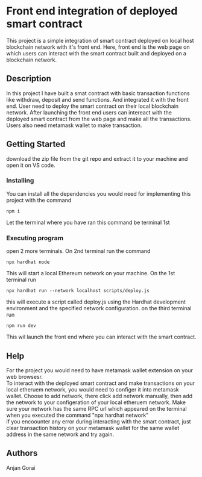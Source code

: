 # Front end integration of deployed smart contract

This project is a simple integration of smart contract deployed on local host blockchain network with it's front end. 
Here, front end is the web page on which users can interact with the smart contract built and deployed on a blockchain network.

## Description

In this project I have built a smat contract with basic transaction functions like withdraw, deposit and send functions. 
And integrated it with the front end. User need to deploy the smart contract on their local blockchain network. 
After launching the front end users can intereact with the deployed smart contract from the web page and make all the transactions.
Users also need metamask wallet to make transaction.

## Getting Started
download the zip file from the git repo and extract it to your machine and open it on VS code.

### Installing
You can install all the dependencies you would need for implementing this project with the command 
```
npm i
```
Let the terminal where you have ran this command be terminal 1st

### Executing program
open 2 more terminals. On 2nd terminal run the command 
```
npx hardhat node
```
This will start a local Ethereum network on your machine.
On the 1st terminal run 
```
npx hardhat run --network localhost scripts/deploy.js
```
this will execute a script called deploy.js using the Hardhat development environment and the specified network configuration.
on the third terminal run
```
npm run dev
```
This wil launch the front end where you can interact with the smart contract.
## Help
For the project you would need to have metamask wallet extension on your web browsesr.
<br>
To interact with the deployed smart contract and make transactions on your local etheruem network, you would need to 
configer it into metamask wallet. Choose to add network, there click add network manually, then add the network 
to your configeration of your local etheruem network. Make sure your network has the same RPC url which appeared on the terminal 
when you executed the command "npx hardhat network"
<br>
if you encoounter any error during interacting with the smart contract, just clear transaction history on your metamask wallet 
for the same wallet address in the same network and try again. 

## Authors
Anjan Gorai
